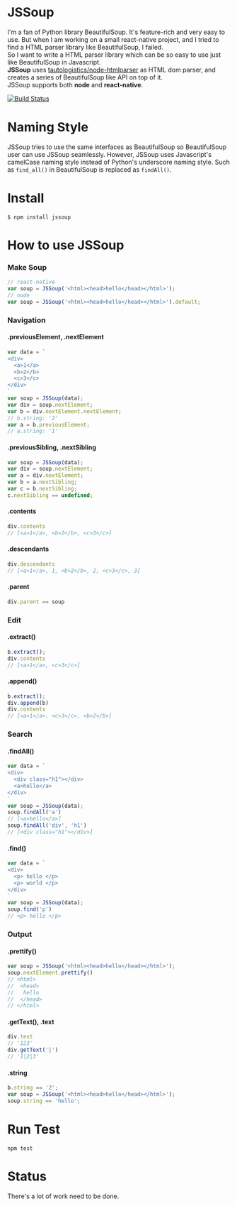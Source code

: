 JSSoup
=============================
I'm a fan of Python library BeautifulSoup. It's feature-rich and very easy to use. But when I am working on a small react-native project, and I tried to find a HTML parser library 
like BeautifulSoup, I failed.  
So I want to write a HTML parser library which can be so easy to use just like BeautifulSoup in Javascript.  
**JSSoup** uses [tautologistics/node-htmlparser](https://github.com/tautologistics/node-htmlparser) as HTML dom parser, 
and creates a series of BeautifulSoup like API on top of it.  
JSSoup supports both **node** and **react-native**.  

[![Build Status](https://travis-ci.org/chishui/JSSoup.svg?branch=master)](https://travis-ci.org/chishui/JSSoup)

# Naming Style
JSSoup tries to use the same interfaces as BeautifulSoup so BeautifulSoup user can use JSSoup seamlessly. 
However, JSSoup uses Javascript's camelCase naming style instead of Python's underscore naming style.
Such as `find_all()` in BeautifulSoup is replaced as `findAll()`.

# Install
```
$ npm install jssoup 
```

# How to use JSSoup
### Make Soup
```javascript
// react-native
var soup = JSSoup('<html><head>hello</head></html>');
// node
var soup = JSSoup('<html><head>hello</head></html>').default;
```
### Navigation
#### .previousElement, .nextElement
```javascript
var data = `
<div>
  <a>1</a>
  <b>2</b>
  <c>3</c>
</div>
`
var soup = JSSoup(data);
var div = soup.nextElement;
var b = div.nextElement.nextElement;
// b.string: '2'
var a = b.previousElement;
// a.string: '1'
```
#### .previousSibling, .nextSibling
```javascript
var soup = JSSoup(data);
var div = soup.nextElement;
var a = div.nextElement;
var b = a.nextSibling;
var c = b.nextSibling;
c.nextSibling == undefined;
```
#### .contents
```javascript
div.contents
// [<a>1</a>, <b>2</b>, <c>3</c>]
```
#### .descendants
```javascript
div.descendants
// [<a>1</a>, 1, <b>2</b>, 2, <c>3</c>, 3]
```
#### .parent
```javascript
div.parent == soup
```
### Edit
#### .extract()
```javascript
b.extract();
div.contents
// [<a>1</a>, <c>3</c>]
```
#### .append()
```javascript
b.extract();
div.append(b)
div.contents
// [<a>1</a>, <c>3</c>, <b>2</b>]
```
### Search
#### .findAll()
```javascript
var data = `
<div>
  <div class="h1"></div>
  <a>hello</a>
</div>
`
var soup = JSSoup(data);
soup.findAll('a')
// [<a>hello</a>]
soup.findAll('div', 'h1')
// [<div class="h1"></div>]
```
#### .find()
```javascript
var data = `
<div>
  <p> hello </p>
  <p> world </p>
</div>
`
var soup = JSSoup(data);
soup.find('p')
// <p> hello </p>
```
### Output
#### .prettify()
```javascript
var soup = JSSoup('<html><head>hello</head></html>');
soup.nextElement.prettify()
// <html>
//  <head>
//   hello
//  </head>
// </html>
```
#### .getText(), .text
```javascript
div.text
// '123'
div.getText('|')
// '1|2|3'
```
#### .string
```javascript
b.string == '2';
var soup = JSSoup('<html><head>hello</head></html>');
soup.string == 'hello';
```

# Run Test
```
npm test
```
# Status
There's a lot of work need to be done.

